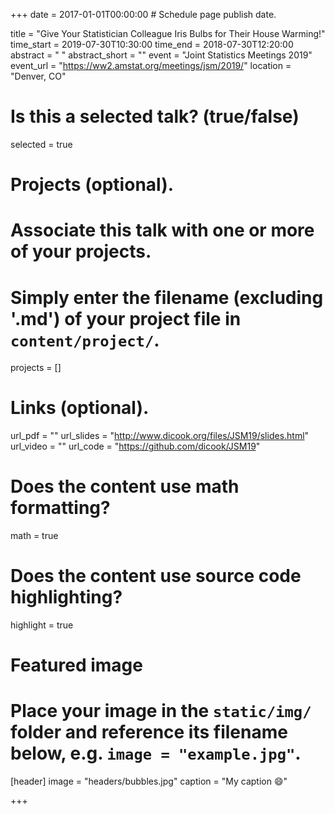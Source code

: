 +++
date = 2017-01-01T00:00:00  # Schedule page publish date.

title = "Give Your Statistician Colleague Iris Bulbs for Their House Warming!"
time_start = 2019-07-30T10:30:00
time_end = 2018-07-30T12:20:00
abstract = " "
abstract_short = ""
event = "Joint Statistics Meetings 2019"
event_url = "https://ww2.amstat.org/meetings/jsm/2019/"
location = "Denver, CO"

# Is this a selected talk? (true/false)
selected = true

# Projects (optional).
#   Associate this talk with one or more of your projects.
#   Simply enter the filename (excluding '.md') of your project file in `content/project/`.
projects = []

# Links (optional).
url_pdf = ""
url_slides = "http://www.dicook.org/files/JSM19/slides.html"
url_video = ""
url_code = "https://github.com/dicook/JSM19"

# Does the content use math formatting?
math = true

# Does the content use source code highlighting?
highlight = true

# Featured image
# Place your image in the `static/img/` folder and reference its filename below, e.g. `image = "example.jpg"`.
[header]
image = "headers/bubbles.jpg"
caption = "My caption :smile:"

+++

